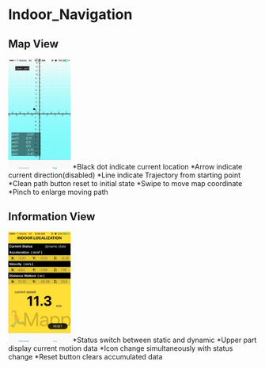 # Indoor_Navigation

## Map View  
<img src="https://github.com/KaiHsiangLien/Indoor_Navigation/blob/master/IMG_2843.jpg" width="25%" height="25%">  
*Black dot indicate current location  
*Arrow indicate current direction(disabled)  
*Line indicate Trajectory from starting point  
*Clean path button reset to initial state  
*Swipe to move map coordinate  
*Pinch to enlarge moving path  

## Information View  
<img src="https://github.com/KaiHsiangLien/Indoor_Navigation/blob/master/IMG_2868.jpg" width="25%" height="25%">  
*Status switch between static and dynamic  
*Upper part display current motion data  
*Icon change simultaneously with status change  
*Reset button clears accumulated data
